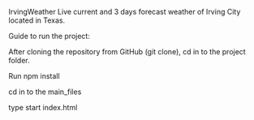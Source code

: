 IrvingWeather
Live current and 3 days forecast weather of Irving City located in Texas.

Guide to run the project:

After cloning the repository from GitHub (git clone), cd in to the project folder. 

Run npm install

cd in to the main_files

type start index.html

